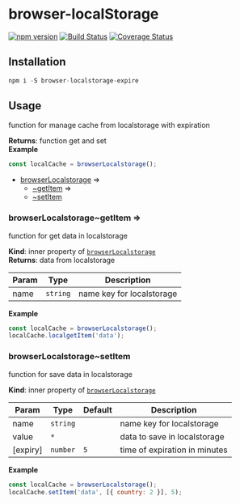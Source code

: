 # browser-localStorage

[![npm
version](https://img.shields.io/npm/v/browser-localstorage-expire.svg?style=flat-square)](https://www.npmjs.org/package/browser-localstorage-expire)
[![Build
Status](https://travis-ci.com/colomfernando/browser-localstorage-expire.svg?branch=master)](https://travis-ci.com/colomfernando/browser-localstorage-expire)
[![Coverage
Status](https://coveralls.io/repos/github/colomfernando/browser-localstorage-expire/badge.svg?branch=badges)](https://coveralls.io/github/colomfernando/browser-localstorage-expire?branch=badges)

## Installation

```js
npm i -S browser-localstorage-expire
```

## Usage

function for manage cache from localstorage with expiration

**Returns**: function get and set  
**Example**

```js
const localCache = browserLocalstorage();
```

- [browserLocalstorage](#module_browserLocalstorage) ⇒
  - [~getItem](#module_browserLocalstorage..getItem) ⇒
  - [~setItem](#module_browserLocalstorage..setItem)

<a name="module_browserLocalstorage..getItem"></a>

### browserLocalstorage~getItem ⇒

function for get data in localstorage

**Kind**: inner property of [<code>browserLocalstorage</code>](#module_browserLocalstorage)  
**Returns**: data from localstorage

| Param | Type                | Description               |
| ----- | ------------------- | ------------------------- |
| name  | <code>string</code> | name key for localstorage |

**Example**

```js
const localCache = browserLocalstorage();
localCache.localgetItem('data');
```

<a name="module_browserLocalstorage..setItem"></a>

### browserLocalstorage~setItem

function for save data in localstorage

**Kind**: inner property of [<code>browserLocalstorage</code>](#module_browserLocalstorage)

| Param    | Type                | Default        | Description                   |
| -------- | ------------------- | -------------- | ----------------------------- |
| name     | <code>string</code> |                | name key for localstorage     |
| value    | <code>\*</code>     |                | data to save in localstorage  |
| [expiry] | <code>number</code> | <code>5</code> | time of expiration in minutes |

**Example**

```js
const localCache = browserLocalstorage();
localCache.setItem('data', [{ country: 2 }], 5);
```
